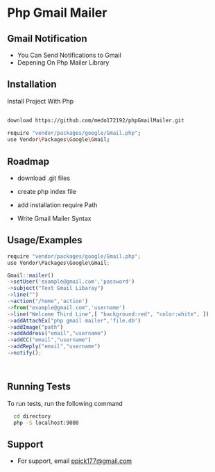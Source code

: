 
# Php Gmail Mailer


## Gmail Notification

 - You Can Send Notifications to Gmail 
 - Depening On Php Mailer Library
 

## Installation

Install Project With Php

```bash
  
download https://github.com/medo172192/phpGmailMailer.git
 
require "vendor/packages/google/Gmail.php";
use Vendor\Packages\Google\Gmail;
```
    
## Roadmap

- download .git files

- create php index file

- add installation require Path

- Write Gmail Mailer Syntax


## Usage/Examples

```javascript
require "vendor/packages/google/Gmail.php";
use Vendor\Packages\Google\Gmail;

Gmail::mailer()
->setUser('example@gmail.com','password')
->subject("Text Gmail Libaray")
->line("")
->action("/home",'action')
->from("example@gmail.com",'username')
->line("Welcome Third Line",[ "background:red", "color:white", ])
->addAttachEx("php gmail mailer",'file.db')
->addImage("path")
->addAddress("email","username")
->addCC("email","username")
->addReply("email","username")
->notify();




```


## Running Tests

To run tests, run the following command

```bash
  cd directory 
  php -S localhost:9000
```


## Support

- For support, email ppick177@gmail.com 

